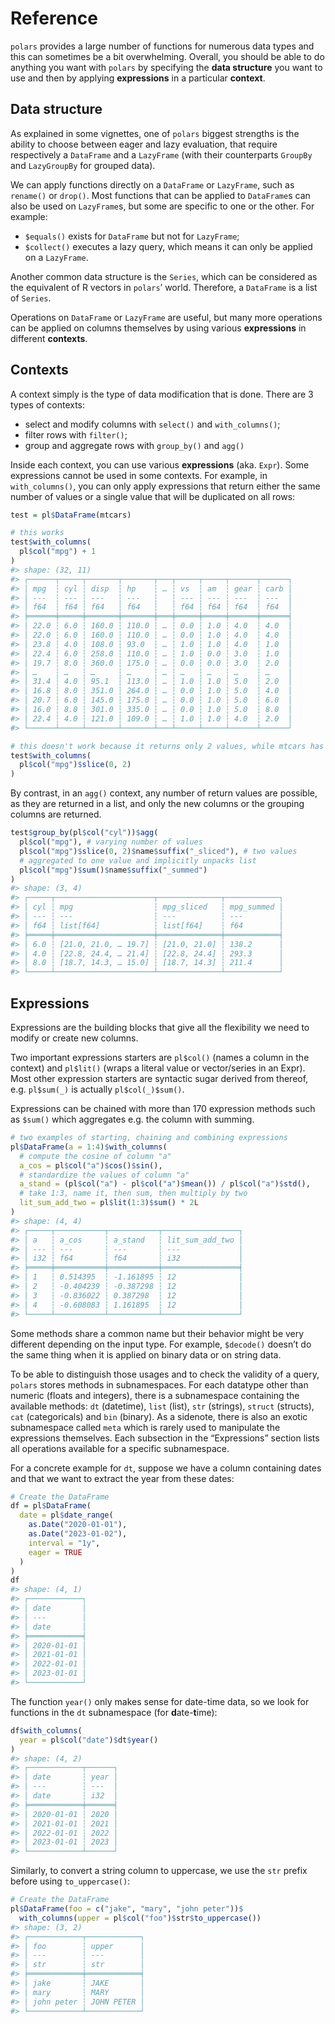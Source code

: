 
# Reference

`polars` provides a large number of functions for numerous data types
and this can sometimes be a bit overwhelming. Overall, you should be
able to do anything you want with `polars` by specifying the **data
structure** you want to use and then by applying **expressions** in a
particular **context**.

## Data structure

As explained in some vignettes, one of `polars` biggest strengths is the
ability to choose between eager and lazy evaluation, that require
respectively a `DataFrame` and a `LazyFrame` (with their counterparts
`GroupBy` and `LazyGroupBy` for grouped data).

We can apply functions directly on a `DataFrame` or `LazyFrame`, such as
`rename()` or `drop()`. Most functions that can be applied to
`DataFrame`s can also be used on `LazyFrame`s, but some are specific to
one or the other. For example:

- `$equals()` exists for `DataFrame` but not for `LazyFrame`;
- `$collect()` executes a lazy query, which means it can only be applied
  on a `LazyFrame`.

Another common data structure is the `Series`, which can be considered
as the equivalent of R vectors in `polars`’ world. Therefore, a
`DataFrame` is a list of `Series`.

Operations on `DataFrame` or `LazyFrame` are useful, but many more
operations can be applied on columns themselves by using various
**expressions** in different **contexts**.

## Contexts

A context simply is the type of data modification that is done. There
are 3 types of contexts:

- select and modify columns with `select()` and `with_columns()`;
- filter rows with `filter()`;
- group and aggregate rows with `group_by()` and `agg()`

Inside each context, you can use various **expressions** (aka. `Expr`).
Some expressions cannot be used in some contexts. For example, in
`with_columns()`, you can only apply expressions that return either the
same number of values or a single value that will be duplicated on all
rows:

``` r
test = pl$DataFrame(mtcars)
```

``` r
# this works
test$with_columns(
  pl$col("mpg") + 1
)
#> shape: (32, 11)
#> ┌──────┬─────┬───────┬───────┬───┬─────┬─────┬──────┬──────┐
#> │ mpg  ┆ cyl ┆ disp  ┆ hp    ┆ … ┆ vs  ┆ am  ┆ gear ┆ carb │
#> │ ---  ┆ --- ┆ ---   ┆ ---   ┆   ┆ --- ┆ --- ┆ ---  ┆ ---  │
#> │ f64  ┆ f64 ┆ f64   ┆ f64   ┆   ┆ f64 ┆ f64 ┆ f64  ┆ f64  │
#> ╞══════╪═════╪═══════╪═══════╪═══╪═════╪═════╪══════╪══════╡
#> │ 22.0 ┆ 6.0 ┆ 160.0 ┆ 110.0 ┆ … ┆ 0.0 ┆ 1.0 ┆ 4.0  ┆ 4.0  │
#> │ 22.0 ┆ 6.0 ┆ 160.0 ┆ 110.0 ┆ … ┆ 0.0 ┆ 1.0 ┆ 4.0  ┆ 4.0  │
#> │ 23.8 ┆ 4.0 ┆ 108.0 ┆ 93.0  ┆ … ┆ 1.0 ┆ 1.0 ┆ 4.0  ┆ 1.0  │
#> │ 22.4 ┆ 6.0 ┆ 258.0 ┆ 110.0 ┆ … ┆ 1.0 ┆ 0.0 ┆ 3.0  ┆ 1.0  │
#> │ 19.7 ┆ 8.0 ┆ 360.0 ┆ 175.0 ┆ … ┆ 0.0 ┆ 0.0 ┆ 3.0  ┆ 2.0  │
#> │ …    ┆ …   ┆ …     ┆ …     ┆ … ┆ …   ┆ …   ┆ …    ┆ …    │
#> │ 31.4 ┆ 4.0 ┆ 95.1  ┆ 113.0 ┆ … ┆ 1.0 ┆ 1.0 ┆ 5.0  ┆ 2.0  │
#> │ 16.8 ┆ 8.0 ┆ 351.0 ┆ 264.0 ┆ … ┆ 0.0 ┆ 1.0 ┆ 5.0  ┆ 4.0  │
#> │ 20.7 ┆ 6.0 ┆ 145.0 ┆ 175.0 ┆ … ┆ 0.0 ┆ 1.0 ┆ 5.0  ┆ 6.0  │
#> │ 16.0 ┆ 8.0 ┆ 301.0 ┆ 335.0 ┆ … ┆ 0.0 ┆ 1.0 ┆ 5.0  ┆ 8.0  │
#> │ 22.4 ┆ 4.0 ┆ 121.0 ┆ 109.0 ┆ … ┆ 1.0 ┆ 1.0 ┆ 4.0  ┆ 2.0  │
#> └──────┴─────┴───────┴───────┴───┴─────┴─────┴──────┴──────┘
```

``` r
# this doesn't work because it returns only 2 values, while mtcars has 32 rows.
test$with_columns(
  pl$col("mpg")$slice(0, 2)
)
```

By contrast, in an `agg()` context, any number of return values are
possible, as they are returned in a list, and only the new columns or
the grouping columns are returned.

``` r
test$group_by(pl$col("cyl"))$agg(
  pl$col("mpg"), # varying number of values
  pl$col("mpg")$slice(0, 2)$name$suffix("_sliced"), # two values
  # aggregated to one value and implicitly unpacks list
  pl$col("mpg")$sum()$name$suffix("_summed")
)
#> shape: (3, 4)
#> ┌─────┬──────────────────────┬──────────────┬────────────┐
#> │ cyl ┆ mpg                  ┆ mpg_sliced   ┆ mpg_summed │
#> │ --- ┆ ---                  ┆ ---          ┆ ---        │
#> │ f64 ┆ list[f64]            ┆ list[f64]    ┆ f64        │
#> ╞═════╪══════════════════════╪══════════════╪════════════╡
#> │ 6.0 ┆ [21.0, 21.0, … 19.7] ┆ [21.0, 21.0] ┆ 138.2      │
#> │ 4.0 ┆ [22.8, 24.4, … 21.4] ┆ [22.8, 24.4] ┆ 293.3      │
#> │ 8.0 ┆ [18.7, 14.3, … 15.0] ┆ [18.7, 14.3] ┆ 211.4      │
#> └─────┴──────────────────────┴──────────────┴────────────┘
```

## Expressions

Expressions are the building blocks that give all the flexibility we
need to modify or create new columns.

Two important expressions starters are `pl$col()` (names a column in the
context) and `pl$lit()` (wraps a literal value or vector/series in an
Expr). Most other expression starters are syntactic sugar derived from
thereof, e.g. `pl$sum(_)` is actually `pl$col(_)$sum()`.

Expressions can be chained with more than 170 expression methods such as
`$sum()` which aggregates e.g. the column with summing.

``` r
# two examples of starting, chaining and combining expressions
pl$DataFrame(a = 1:4)$with_columns(
  # compute the cosine of column "a"
  a_cos = pl$col("a")$cos()$sin(),
  # standardize the values of column "a"
  a_stand = (pl$col("a") - pl$col("a")$mean()) / pl$col("a")$std(),
  # take 1:3, name it, then sum, then multiply by two
  lit_sum_add_two = pl$lit(1:3)$sum() * 2L
)
#> shape: (4, 4)
#> ┌─────┬───────────┬───────────┬─────────────────┐
#> │ a   ┆ a_cos     ┆ a_stand   ┆ lit_sum_add_two │
#> │ --- ┆ ---       ┆ ---       ┆ ---             │
#> │ i32 ┆ f64       ┆ f64       ┆ i32             │
#> ╞═════╪═══════════╪═══════════╪═════════════════╡
#> │ 1   ┆ 0.514395  ┆ -1.161895 ┆ 12              │
#> │ 2   ┆ -0.404239 ┆ -0.387298 ┆ 12              │
#> │ 3   ┆ -0.836022 ┆ 0.387298  ┆ 12              │
#> │ 4   ┆ -0.608083 ┆ 1.161895  ┆ 12              │
#> └─────┴───────────┴───────────┴─────────────────┘
```

Some methods share a common name but their behavior might be very
different depending on the input type. For example, `$decode()` doesn’t
do the same thing when it is applied on binary data or on string data.

To be able to distinguish those usages and to check the validity of a
query, `polars` stores methods in subnamespaces. For each datatype other
than numeric (floats and integers), there is a subnamespace containing
the available methods: `dt` (datetime), `list` (list), `str` (strings),
`struct` (structs), `cat` (categoricals) and `bin` (binary). As a
sidenote, there is also an exotic subnamespace called `meta` which is
rarely used to manipulate the expressions themselves. Each subsection in
the “Expressions” section lists all operations available for a specific
subnamespace.

For a concrete example for `dt`, suppose we have a column containing
dates and that we want to extract the year from these dates:

``` r
# Create the DataFrame
df = pl$DataFrame(
  date = pl$date_range(
    as.Date("2020-01-01"),
    as.Date("2023-01-02"),
    interval = "1y",
    eager = TRUE
  )
)
df
#> shape: (4, 1)
#> ┌────────────┐
#> │ date       │
#> │ ---        │
#> │ date       │
#> ╞════════════╡
#> │ 2020-01-01 │
#> │ 2021-01-01 │
#> │ 2022-01-01 │
#> │ 2023-01-01 │
#> └────────────┘
```

The function `year()` only makes sense for date-time data, so we look
for functions in the `dt` subnamespace (for **d**ate-**t**ime):

``` r
df$with_columns(
  year = pl$col("date")$dt$year()
)
#> shape: (4, 2)
#> ┌────────────┬──────┐
#> │ date       ┆ year │
#> │ ---        ┆ ---  │
#> │ date       ┆ i32  │
#> ╞════════════╪══════╡
#> │ 2020-01-01 ┆ 2020 │
#> │ 2021-01-01 ┆ 2021 │
#> │ 2022-01-01 ┆ 2022 │
#> │ 2023-01-01 ┆ 2023 │
#> └────────────┴──────┘
```

Similarly, to convert a string column to uppercase, we use the `str`
prefix before using `to_uppercase()`:

``` r
# Create the DataFrame
pl$DataFrame(foo = c("jake", "mary", "john peter"))$
  with_columns(upper = pl$col("foo")$str$to_uppercase())
#> shape: (3, 2)
#> ┌────────────┬────────────┐
#> │ foo        ┆ upper      │
#> │ ---        ┆ ---        │
#> │ str        ┆ str        │
#> ╞════════════╪════════════╡
#> │ jake       ┆ JAKE       │
#> │ mary       ┆ MARY       │
#> │ john peter ┆ JOHN PETER │
#> └────────────┴────────────┘
```
